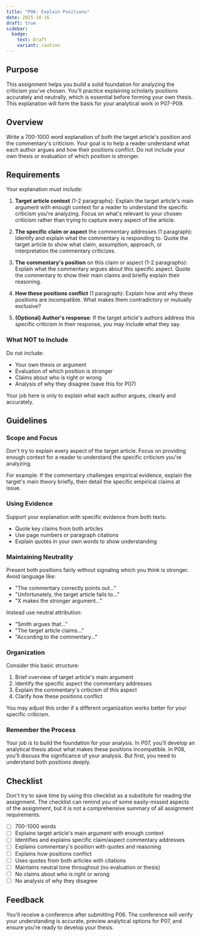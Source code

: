```yaml
---
title: "P06: Explain Positions"
date: 2025-10-16
draft: true
sidebar:
  badge:
    text: Draft
    variant: caution
---
```


## Purpose

This assignment helps you build a solid foundation for analyzing the criticism you've chosen. You'll practice explaining scholarly positions accurately and neutrally, which is essential before forming your own thesis. This explanation will form the basis for your analytical work in P07-P09.

## Overview

Write a 700-1000 word explanation of both the target article's position and the commentary's criticism. Your goal is to help a reader understand what each author argues and how their positions conflict. Do not include your own thesis or evaluation of which position is stronger.

## Requirements

Your explanation must include:

1. **Target article context** (1-2 paragraphs): Explain the target article's main argument with enough context for a reader to understand the specific criticism you're analyzing. Focus on what's relevant to your chosen criticism rather than trying to capture every aspect of the article.

2. **The specific claim or aspect** the commentary addresses (1 paragraph): Identify and explain what the commentary is responding to. Quote the target article to show what claim, assumption, approach, or interpretation the commentary criticizes.

3. **The commentary's position** on this claim or aspect (1-2 paragraphs): Explain what the commentary argues about this specific aspect. Quote the commentary to show their main claims and briefly explain their reasoning.

4. **How these positions conflict** (1 paragraph): Explain how and why these positions are incompatible. What makes them contradictory or mutually exclusive?

5. **(Optional) Author's response**: If the target article's authors address this specific criticism in their response, you may include what they say.

### What NOT to Include

Do not include:

- Your own thesis or argument
- Evaluation of which position is stronger
- Claims about who is right or wrong
- Analysis of why they disagree (save this for P07)

Your job here is only to explain what each author argues, clearly and accurately.

## Guidelines

### Scope and Focus

Don't try to explain every aspect of the target article. Focus on providing enough context for a reader to understand the specific criticism you're analyzing.

For example: If the commentary challenges empirical evidence, explain the target's main theory briefly, then detail the specific empirical claims at issue.

### Using Evidence

Support your explanation with specific evidence from both texts:

- Quote key claims from both articles
- Use page numbers or paragraph citations
- Explain quotes in your own words to show understanding

### Maintaining Neutrality

Present both positions fairly without signaling which you think is stronger. Avoid language like:

- "The commentary correctly points out..."
- "Unfortunately, the target article fails to..."
- "X makes the stronger argument..."

Instead use neutral attribution:

- "Smith argues that..."
- "The target article claims..."
- "According to the commentary..."

### Organization

Consider this basic structure:

1. Brief overview of target article's main argument
2. Identify the specific aspect the commentary addresses
3. Explain the commentary's criticism of this aspect
4. Clarify how these positions conflict

You may adjust this order if a different organization works better for your specific criticism.

### Remember the Process

Your job is to build the foundation for your analysis. In P07, you'll develop an analytical thesis about what makes these positions incompatible. In P08, you'll discuss the significance of your analysis. But first, you need to understand both positions deeply.

## Checklist

Don't try to save time by using this checklist as a substitute for reading the assignment. The checklist can remind you of some easily-missed aspects of the assignment, but it is not a comprehensive summary of all assignment requirements.

- [ ] 700-1000 words
- [ ] Explains target article's main argument with enough context
- [ ] Identifies and explains specific claim/aspect commentary addresses
- [ ] Explains commentary's position with quotes and reasoning
- [ ] Explains how positions conflict
- [ ] Uses quotes from both articles with citations
- [ ] Maintains neutral tone throughout (no evaluation or thesis)
- [ ] No claims about who is right or wrong
- [ ] No analysis of why they disagree

## Feedback

You'll receive a conference after submitting P06. The conference will verify your understanding is accurate, preview analytical options for P07, and ensure you're ready to develop your thesis.
